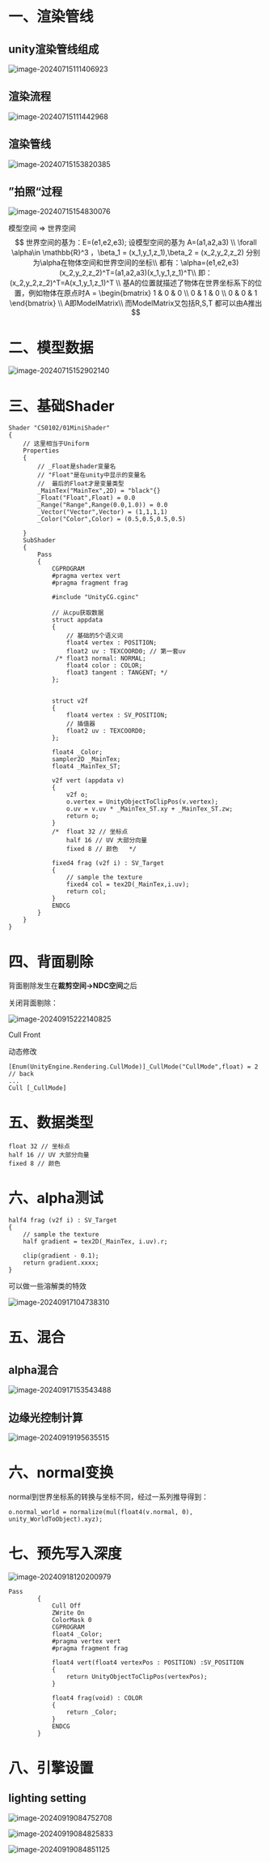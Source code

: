 # 一、渲染管线

## unity渲染管线组成

![image-20240715111406923](images/image-20240715111406923.png)

## 渲染流程

![image-20240715111442968](images/image-20240715111442968.png)

## 渲染管线

![image-20240715153820385](images/image-20240715153820385.png)

## ”拍照“过程

![image-20240715154830076](images/image-20240715154830076.png)

模型空间 => 世界空间
$$
世界空间的基为：E=(e1,e2,e3); 设模型空间的基为 A=(a1,a2,a3) \\
\forall \alpha\in  \mathbb{R}^3 ，\beta_1 = (x_1,y_1,z_1),\beta_2 = (x_2,y_2,z_2) 分别为\alpha在物体空间和世界空间的坐标\\
都有：\alpha=(e1,e2,e3)(x_2,y_2,z_2)^T=(a1,a2,a3)(x_1,y_1,z_1)^T\\
即：(x_2,y_2,z_2)^T=A(x_1,y_1,z_1)^T
\\
基A的位置就描述了物体在世界坐标系下的位置，例如物体在原点时A =  \begin{bmatrix}
1 & 0 & 0 \\
0 & 1 & 0 \\
0 & 0 & 1
\end{bmatrix} 
\\
A即ModelMatrix\\
而ModelMatrix又包括R,S,T 都可以由A推出
$$


# 二、模型数据

![image-20240715152902140](images/image-20240715152902140.png)

# 三、基础Shader

```
Shader "CS0102/01MiniShader"
{
    // 这里相当于Uniform
    Properties
    {
        // _Float是shader变量名
        // "Float"是在unity中显示的变量名
        //  最后的Float才是变量类型
        _MainTex("MainTex",2D) = "black"{}
        _Float("Float",Float) = 0.0
        _Range("Range",Range(0.0,1.0)) = 0.0
        _Vector("Vector",Vector) = (1,1,1,1)
        _Color("Color",Color) = (0.5,0.5,0.5,0.5)
        
    }
    SubShader
    {
        Pass
        {
            CGPROGRAM
            #pragma vertex vert
            #pragma fragment frag

            #include "UnityCG.cginc"

            // 从cpu获取数据
            struct appdata
            {
                // 基础的5个语义词
                float4 vertex : POSITION;
                float2 uv : TEXCOORD0; // 第一套uv
             /* float3 normal: NORMAL;
                float4 color : COLOR;
                float3 tangent : TANGENT; */
            };

            
            struct v2f
            {
                float4 vertex : SV_POSITION;
                // 插值器
                float2 uv : TEXCOORD0;
            };

            float4 _Color;
            sampler2D _MainTex;
            float4 _MainTex_ST;

            v2f vert (appdata v)
            {
                v2f o;
                o.vertex = UnityObjectToClipPos(v.vertex);
                o.uv = v.uv * _MainTex_ST.xy + _MainTex_ST.zw;
                return o;
            }
            /*  float 32 // 坐标点
                half 16 // UV 大部分向量
                fixed 8 // 颜色   */

            fixed4 frag (v2f i) : SV_Target
            {
                // sample the texture
                fixed4 col = tex2D(_MainTex,i.uv);
                return col;
            }
            ENDCG
        }
    }
}

```

# 四、背面剔除

背面剔除发生在**裁剪空间->NDC空间**之后

关闭背面剔除：

![image-20240915222140825](images/image-20240915222140825.png)

Cull Front 

动态修改

```
[Enum(UnityEngine.Rendering.CullMode)]_CullMode("CullMode",float) = 2 // back
...
Cull [_CullMode]
```

# 五、数据类型

```
float 32 // 坐标点
half 16 // UV 大部分向量
fixed 8 // 颜色 
```

# 六、alpha测试

```
half4 frag (v2f i) : SV_Target
{
    // sample the texture
    half gradient = tex2D(_MainTex, i.uv).r;

    clip(gradient - 0.1);
    return gradient.xxxx;
}
```

可以做一些溶解类的特效

![image-20240917104738310](images/image-20240917104738310.png)

# 五、混合

## alpha混合

![image-20240917153543488](images/image-20240917153543488.png)

## 边缘光控制计算

![image-20240919195635515](images/image-20240919195635515.png)

# 六、normal变换

normal到世界坐标系的转换与坐标不同，经过一系列推导得到：

```
o.normal_world = normalize(mul(float4(v.normal, 0), unity_WorldToObject).xyz);
```

# 七、预先写入深度

![image-20240918120200979](images/image-20240918120200979.png)

```
Pass
        {
            Cull Off
            ZWrite On
            ColorMask 0
            CGPROGRAM
            float4 _Color;
            #pragma vertex vert
            #pragma fragment frag

            float4 vert(float4 vertexPos : POSITION) :SV_POSITION
            {
                return UnityObjectToClipPos(vertexPos);
            }

            float4 frag(void) : COLOR
            {
                return _Color;
            }
            ENDCG
        }
```

# 八、引擎设置

## lighting setting

![image-20240919084752708](images/image-20240919084752708.png)

![image-20240919084825833](images/image-20240919084825833.png)

![image-20240919084851125](images/image-20240919084851125.png)